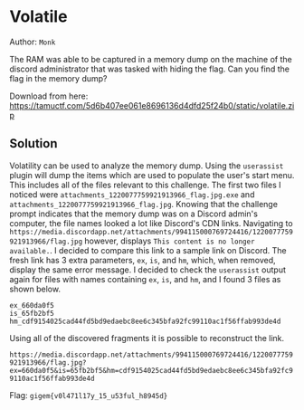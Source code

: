 # Volatile

Author: `Monk`

The RAM was able to be captured in a memory dump on the machine of the discord administrator that was tasked with hiding the flag. Can you find the flag in the memory dump?

Download from here:
https://tamuctf.com/5d6b407ee061e8696136d4dfd25f24b0/static/volatile.zip

## Solution

Volatility can be used to analyze the memory dump. Using the `userassist` plugin will dump the items which are used to populate the user's start menu. This includes all of the files relevant to this challenge. The first two files I noticed were `attachments_1220077759921913966_flag.jpg.exe` and `attachments_1220077759921913966_flag.jpg`. Knowing that the challenge prompt indicates that the memory dump was on a Discord admin's computer, the file names looked a lot like Discord's CDN links. Navigating to `https://media.discordapp.net/attachments/994115000769724416/1220077759921913966/flag.jpg` however, displays `This content is no longer available.`. I decided to compare this link to a sample link on Discord. The fresh link has 3 extra parameters, `ex`, `is`, and `hm`, which, when removed, display the same error message. I decided to check the `userassist` output again for files with names containing `ex`, `is`, and `hm`, and I found 3 files as shown below.

```
ex_660da0f5
is_65fb2bf5
hm_cdf9154025cad44fd5bd9edaebc8ee6c345bfa92fc99110ac1f56ffab993de4d
```

Using all of the discovered fragments it is possible to reconstruct the link.

`https://media.discordapp.net/attachments/994115000769724416/1220077759921913966/flag.jpg?ex=660da0f5&is=65fb2bf5&hm=cdf9154025cad44fd5bd9edaebc8ee6c345bfa92fc99110ac1f56ffab993de4d`

Flag: `gigem{v0l471l17y_15_u53ful_h8945d}`

